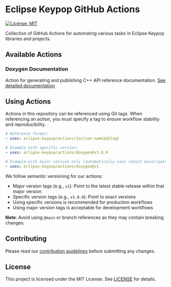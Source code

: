# Eclipse Keypop GitHub Actions

[![License: MIT](https://img.shields.io/badge/License-MIT-yellow.svg)](https://opensource.org/licenses/MIT)

Collection of GitHub Actions for automating various tasks in Eclipse Keypop libraries and projects.

## Available Actions

### Doxygen Documentation
Action for generating and publishing C++ API reference documentation. [See detailed documentation](docs/doxygen-action.md)

## Using Actions

Actions in this repository can be referenced using Git tags. When referencing an action, you must specify a tag to ensure workflow stability and reproducibility.

```yaml
# Reference format:
- uses: eclipse-keypop/actions/{action-name}@{tag}

# Example with specific version:
- uses: eclipse-keypop/actions/doxygen@v1.0.0

# Example with major version only (automatically uses latest minor/patch):
- uses: eclipse-keypop/actions/doxygen@v1
```

We follow semantic versioning for our actions:
- Major version tags (e.g., `v1`): Point to the latest stable release within that major version
- Specific version tags (e.g., `v1.0.0`): Point to exact versions
- Using specific versions is recommended for production workflows
- Using major version tags is acceptable for development workflows

**Note**: Avoid using `@main` or branch references as they may contain breaking changes.

## Contributing

Please read our [contribution guidelines](https://keypop.org/community/contributing/) before submitting any changes.

## License

This project is licensed under the MIT License. See [LICENSE](LICENSE) for details.